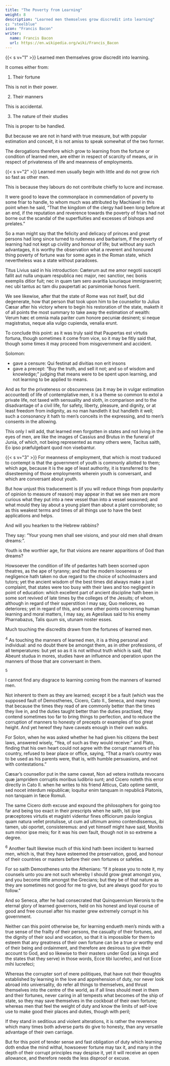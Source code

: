 ```yaml
---
title: "The Poverty from Learning"
weight: 8
description: "Learned men themselves grow discredit into learning"
c: "steelblue"
icon: "Francis Bacon"
writer:
  name: Francis Bacon
  url: https://en.wikipedia.org/wiki/Francis_Bacon
---
```


{{< s v="1" >}} Learned men themselves grow discredit into learning. 

 <!-- from , which commonly cleaveth fastest:: -->

It comes either from:

1. Their fortune

This is not in their power.

2. Their manners

This is accidental.

3. The nature of their studies

This is proper to be handled. 


But because we are not in hand with true measure, but with popular estimation and conceit, it is not amiss to speak somewhat of the two former.  

The derogations therefore which grow to learning from the fortune or condition of learned men, are either in respect of scarcity of means, or in respect of privateness of life and meanness of employments.


{{< s v="2" >}} Learned men usually begin with little and do not grow rich so fast as other men.

This is because they labours do not contribute chiefly to lucre and increase.

It were good to leave the commonplace in commendation of poverty to some friar to handle, to whom much was attributed by Machiavel in this point when he said, “That the kingdom of the clergy had been long before at an end, if the reputation and reverence towards the poverty of friars had not borne out the scandal of the superfluities and excesses of bishops and prelates.”  

So a man might say that the felicity and delicacy of princes and great persons had long since turned to rudeness and barbarism, if the poverty of learning had not kept up civility and honour of life; but without any such advantages, it is worthy the observation what a reverent and honoured thing poverty of fortune was for some ages in the Roman state, which nevertheless was a state without paradoxes. 


Titus Livius said in his introduction: Cæterum aut me amor negotii suscepti fallit aut nulla unquam respublica nec major, nec sanctior, nec bonis exemplis ditior fuit; nec in quam tam sero avaritia luxuriaque immigraverint; nec ubi tantus ac tam diu paupertati ac parsimoniæ honos fuerit.  

We see likewise, after that the state of Rome was not itself, but did degenerate, how that person that took upon him to be counsellor to Julius Cæsar after his victory where to begin his restoration of the state, maketh it of all points the most summary to take away the estimation of wealth: Verum hæc et omnia mala pariter cum honore pecuniæ desinent; si neque magistratus, neque alia vulgo cupienda, venalia erunt.  

To conclude this point: as it was truly said that Paupertas est virtutis fortuna, though sometimes it come from vice, so it may be fitly said that, though some times it may proceed from misgovernment and accident. 

Solomon:
- gave a censure: Qui festinat ad divitias non erit insons
- gave a precept: “Buy the truth, and sell it not; and so of wisdom and knowledge;” judging that means were to be spent upon learning, and not learning to be applied to means.  

And as for the privateness or obscureness (as it may be in vulgar estimation accounted) of life of contemplative men, it is a theme so common to extol a private life, not taxed with sensuality and sloth, in comparison and to the disadvantage of a civil life, for safety, liberty, pleasure, and dignity, or at least freedom from indignity, as no man handleth it but handleth it well; such a consonancy it hath to men’s conceits in the expressing, and to men’s consents in the allowing.  

This only I will add, that learned men forgotten in states and not living in the eyes of men, are like the images of Cassius and Brutus in the funeral of Junia, of which, not being represented as many others were, Tacitus saith, Eo ipso præfulgebant quod non visebantur.


{{< s v="3" >}} For meanness of employment, that which is most traduced to contempt is that the government of youth is commonly allotted to them; which age, because it is the age of least authority, it is transferred to the disesteeming of those employments wherein youth is conversant, and which are conversant about youth.  

But how unjust this traducement is (if you will reduce things from popularity of opinion to measure of reason) may appear in that we see men are more curious what they put into a new vessel than into a vessel seasoned; and what mould they lay about a young plant than about a plant corroborate; so as this weakest terms and times of all things use to have the best applications and helps. 

And will you hearken to the Hebrew rabbins?  

They say: “Your young men shall see visions, and your old men shall dream dreams:”. 

Youth is the worthier age, for that visions are nearer apparitions of God than dreams? 

Howsoever the condition of life of pedantes hath been scorned upon theatres, as the ape of tyranny; and that the modern looseness or negligence hath taken no due regard to the choice of schoolmasters and tutors; yet the ancient wisdom of the best times did always make a just complaint, that states were too busy with their laws and too negligent in point of education: which excellent part of ancient discipline hath been in some sort revived of late times by the colleges of the Jesuits; of whom, although in regard of their superstition I may say, Quo meliores, eo deteriores; yet in regard of this, and some other points concerning human learning and moral matters, I may say, as Agesilaus said to his enemy Pharnabazus, Talis quum sis, utunam noster esses.

Much touching the discredits drawn from the fortunes of learned men.


<sup>4</sup> As touching the manners of learned men, it is a thing personal and individual: and no doubt there be amongst them, as in other professions, of all temperatures: but yet so as it is not without truth which is said, that Abeunt studua in mores, studies have an influence and operation upon the manners of those that are conversant in them.


<sup>5</sup> 

<!-- But upon an attentive and indifferent review, I for my part -->

I cannot find any disgrace to learning coming from the manners of learned men.

Not inherent to them as they are learned; except it be a fault (which was the supposed fault of Demosthenes, Cicero, Cato II., Seneca, and many more) that because the times they read of are commonly better than the times they live in, and the duties taught better than the duties practised, they contend sometimes too far to bring things to perfection, and to reduce the corruption of manners to honesty of precepts or examples of too great height.  And yet hereof they have caveats enough in their own walks.  

For Solon, when he was asked whether he had given his citizens the best laws, answered wisely, “Yea, of such as they would receive:” and Plato, finding that his own heart could not agree with the corrupt manners of his country, refused to bear place or office, saying, “That a man’s country was to be used as his parents were, that is, with humble persuasions, and not with contestations.”  

Cæsar’s counsellor put in the same caveat, Non ad vetera instituta revocans quæ jampridem corruptis moribus ludibrio sunt; and Cicero noteth this error directly in Cato II. when he writes to his friend Atticus, Cato optime sentit, sed nocet interdum reipublicæ; loquitur enim tanquam in republicâ Platonis, non tanquam in fæce Romuli.

The same Cicero doth excuse and expound the philosophers for going too far and being too exact in their prescripts when he saith, Isti ipse præceptores virtutis et magistri videntur fines officiorum paulo longius quam natura vellet protulisse, ut cum ad ultimum animo contendissemus, ibi tamen, ubi oportet, consisteremus: and yet himself might have said, Monitis sum minor ipse meis; for it was his own fault, though not in so extreme a degree.


<sup>6</sup> Another fault likewise much of this kind hath been incident to learned men, which is, that they have esteemed the preservation, good, and honour of their countries or masters before their own fortunes or safeties.  

For so saith Demosthenes unto the Athenians: “If it please you to note it, my counsels unto you are not such whereby I should grow great amongst you, and you become little amongst the Grecians; but they be of that nature as they are sometimes not good for me to give, but are always good for you to follow.”  

And so Seneca, after he had consecrated that Quinquennium Neronis to the eternal glory of learned governors, held on his honest and loyal course of good and free counsel after his master grew extremely corrupt in his government.  

Neither can this point otherwise be, for learning endueth men’s minds with a true sense of the frailty of their persons, the casualty of their fortunes, and the dignity of their soul and vocation, so that it is impossible for them to esteem that any greatness of their own fortune can be a true or worthy end of their being and ordainment, and therefore are desirous to give their account to God, and so likewise to their masters under God (as kings and the states that they serve) in those words, Ecce tibi lucrefeci, and not Ecce mihi lucrefeci; 

Whereas the corrupter sort of mere politiques, that have not their thoughts established by learning in the love and apprehension of duty, nor never look abroad into universality, do refer all things to themselves, and thrust themselves into the centre of the world, as if all lines should meet in them and their fortunes, never caring in all tempests what becomes of the ship of state, so they may save themselves in the cockboat of their own fortune; whereas men that feel the weight of duty and know the limits of self-love use to make good their places and duties, though with peril;

If they stand in seditious and violent alterations, it is rather the reverence which many times both adverse parts do give to honesty, than any versatile advantage of their own carriage.  

But for this point of tender sense and fast obligation of duty which learning doth endue the mind withal, howsoever fortune may tax it, and many in the depth of their corrupt principles may despise it, yet it will receive an open allowance, and therefore needs the less disproof or excuse.
